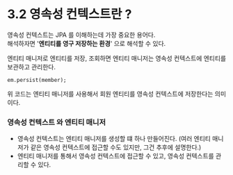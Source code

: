 # 3.2 영속성 컨텍스트란 ?

영속성 컨텍스트는 JPA 를 이해하는데 가장 중요한 용어다. <br>
해석하자면 '**엔티티를 영구 저장하는 환경**' 으로 해석할 수 있다. <br>

엔티티 매니저로 엔티티를 저장, 조회하면 엔티티 매니저는 영속성 컨텍스트에 엔티티를 보관하고 관리한다. 

```
em.persist(member);
```
위 코드는 엔티티 매니저를 사용해서 회원 엔티티를 영속성 컨텍스트에 저장한다는 의미이다. 


### 영속성 컨텍스트 와 엔티티 매니저 
- 영속성 컨텍스트는 엔티티 매니저를 생성할 떄 하나 만들어진다. (여러 엔티티 매니저가 같은 영속성 컨텍스트에 접근할 수도 있지만, 그건 추후에 설명한다.)<br>
- 엔티티 매니저를 통해서 영속성 컨텍스트에 접근할 수 있고, 영속성 컨텍스트를 관리할 수 있다. 